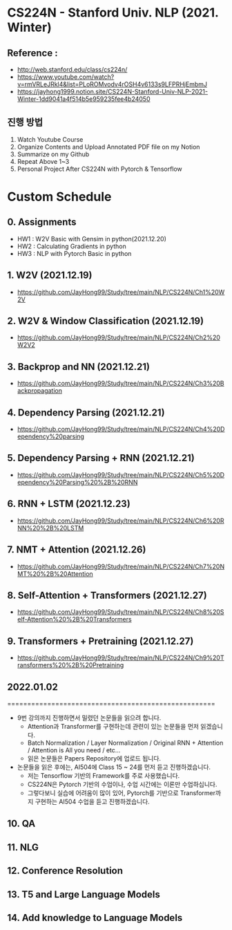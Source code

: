 # CS224N - Stanford Univ. NLP (2021. Winter) 
## Reference : 
- http://web.stanford.edu/class/cs224n/
- https://www.youtube.com/watch?v=rmVRLeJRkl4&list=PLoROMvodv4rOSH4v6133s9LFPRHjEmbmJ
- https://jayhong1999.notion.site/CS224N-Stanford-Univ-NLP-2021-Winter-1dd9041a4f514b5e959235fee4b24050

## 진행 방법
1. Watch Youtube Course
2. Organize Contents and Upload Annotated PDF file on my Notion
3. Summarize on my Github
4. Repeat Above 1~3
5. Personal Project After CS224N with Pytorch & Tensorflow

# Custom Schedule
## 0. Assignments
  - HW1 : W2V Basic with Gensim in python(2021.12.20)
  - HW2 : Calculating Gradients in python
  - HW3 : NLP with Pytorch Basic in python
## 1. W2V (2021.12.19)
- https://github.com/JayHong99/Study/tree/main/NLP/CS224N/Ch1%20W2V

## 2. W2V & Window Classification (2021.12.19)
- https://github.com/JayHong99/Study/tree/main/NLP/CS224N/Ch2%20W2V2

## 3. Backprop and NN (2021.12.21)
- https://github.com/JayHong99/Study/tree/main/NLP/CS224N/Ch3%20Backpropagation

## 4. Dependency Parsing (2021.12.21)
- https://github.com/JayHong99/Study/tree/main/NLP/CS224N/Ch4%20Dependency%20parsing

## 5. Dependency Parsing + RNN (2021.12.21)
- https://github.com/JayHong99/Study/tree/main/NLP/CS224N/Ch5%20Dependency%20Parsing%20%2B%20RNN

## 6. RNN + LSTM (2021.12.23)
- https://github.com/JayHong99/Study/tree/main/NLP/CS224N/Ch6%20RNN%20%2B%20LSTM
## 7. NMT + Attention (2021.12.26)
- https://github.com/JayHong99/Study/tree/main/NLP/CS224N/Ch7%20NMT%20%2B%20Attention
## 8. Self-Attention + Transformers (2021.12.27)
- https://github.com/JayHong99/Study/tree/main/NLP/CS224N/Ch8%20Self-Attention%20%2B%20Transformers
## 9. Transformers + Pretraining (2021.12.27)
- https://github.com/JayHong99/Study/tree/main/NLP/CS224N/Ch9%20Transformers%20%2B%20Pretraining

## 2022.01.02 
====================================================
- 9번 강의까지 진행하면서 밀렸던 논문들을 읽으려 합니다.
  - Attention과 Transformer를 구현하는데 관련이 있는 논문들을 먼저 읽겠습니다.
  - Batch Normalization / Layer Normalization / Original RNN + Attention / Attention is All you need / etc...
  - 읽은 논문들은 Papers Repository에 업로드 됩니다.
- 논문들을 읽은 후에는, AI504에 Class 15 ~ 24를 먼저 듣고 진행하겠습니다.
  - 저는 Tensorflow 기반의 Framework를 주로 사용했습니다.
  - CS224N은 Pytorch 기반의 수업이나, 수업 시간에는 이론만 수업하십니다.
  - 그렇다보니 실습에 어려움이 많이 있어, Pytorch를 기반으로 Transformer까지 구현하는 AI504 수업을 듣고 진행하겠습니다.

## 10. QA
## 11. NLG
## 12. Conference Resolution
## 13. T5 and Large Language Models
## 14. Add knowledge to Language Models
